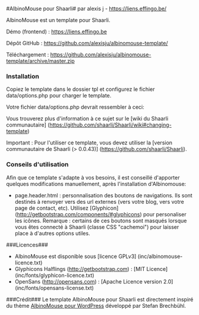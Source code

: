 #AlbinoMouse pour Shaarli#
par alexis j - https://liens.effingo.be/

AlbinoMouse est un template pour Shaarli.

Démo (frontend) : https://liens.effingo.be

Dépôt GitHub : https://github.com/alexisju/albinomouse-template/

Téléchargement : https://github.com/alexisju/albinomouse-template/archive/master.zip


### Installation ###

Copiez le template dans le dossier tpl et configurez le fichier data/options.php pour charger le template.

Votre fichier data/options.php devrait ressembler à ceci:

<?php
$GLOBALS['config']['RAINTPL_TPL'] = 'tpl/albinomouse-template/';
?>

Vous trouverez plus d'information à ce sujet sur le [wiki du Shaarli communautaire] (https://github.com/shaarli/Shaarli/wiki#changing-template)

Important : Pour l'utiliser ce template, vous devez utiliser la [version communautaire de Shaarli (> 0.0.43)] (https://github.com/shaarli/Shaarli).


### Conseils d'utilisation ###

Afin que ce template s'adapte à vos besoins, il est conseillé d'apporter quelques modifications manuellement, après l'installation d'Albinomouse:
 - page.header.html : personnalisation des boutons de navigations. Ils sont destinés à renvoyer vers des url externes (vers votre blog, vers votre page de contact, etc). Utilisez [Glyphicon] (http://getbootstrap.com/components/#glyphicons) pour personaliser les icônes. 
 Remarque : certains de ces boutons sont masqués lorsque vous êtes connecté à Shaarli (classe CSS "cachemoi") pour laisser place à d'autres options utiles. 

###Licences###
  - AlbinoMouse est disponible sous [licence GPLv3] (inc/albinomouse-licence.txt)
  - Glyphicons Halflings (http://getbootstrap.com) : [MIT Licence] (inc/fonts/glyphicon-licence.txt)
  - OpenSans (http://opensans.com) : [Apache Licence version 2.0] (inc/fonts/opensans-license.txt)

###Crédit###
Le template AlbinoMouse pour Shaarli est directement inspiré du thème [AlbinoMouse pour WordPress](http://www.pixelstrol.ch/en/wp-themes/albinomouse/) développé par Stefan Brechbühl.
